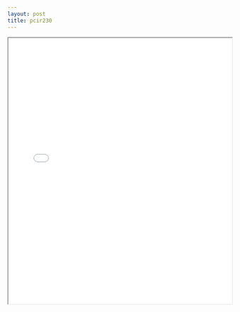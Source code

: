 ```yaml
---
layout: post
title: pcir230
---
```


<div class="pdf-container">
<iframe src="/ea/assets/pdfs/vita/pcir230.pdf" height="600" width="100%" allowFullScreen="true"></iframe>
</div>


